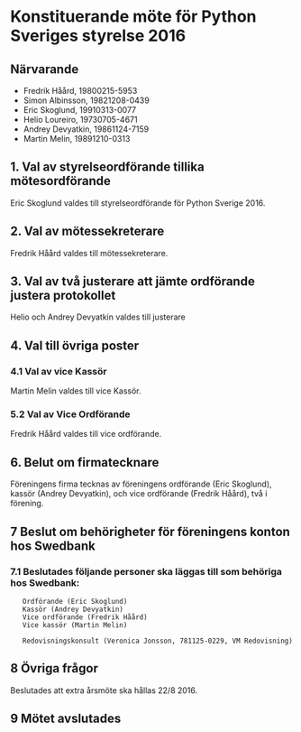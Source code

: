# Konstituerande möte för Python Sveriges styrelse 2016

## Närvarande

* Fredrik Håård, 19800215-5953
* Simon Albinsson, 19821208-0439
* Eric Skoglund, 19910313-0077
* Helio Loureiro, 19730705-4671
* Andrey Devyatkin, 19861124-7159
* Martin Melin, 19891210-0313

## 1. Val av styrelseordförande tillika mötesordförande

  Eric Skoglund valdes till styrelseordförande för Python Sverige 2016.

## 2. Val av mötessekreterare

  Fredrik Håård valdes till mötessekreterare.

## 3. Val av två justerare att jämte ordförande justera protokollet

  Helio och  Andrey Devyatkin valdes till justerare

## 4. Val till övriga poster

### 4.1 Val av vice Kassör

  Martin Melin valdes till vice Kassör.

### 5.2 Val av Vice Ordförande

  Fredrik Håård valdes till vice ordförande.

## 6. Belut om firmatecknare

  Föreningens firma tecknas av föreningens ordförande (Eric Skoglund),
  kassör (Andrey Devyatkin), och vice ordförande (Fredrik Håård), två i förening.

## 7 Beslut om behörigheter för föreningens konton hos Swedbank

### 7.1 Beslutades följande personer ska läggas till som behöriga hos Swedbank:

       Ordförande (Eric Skoglund)
       Kassör (Andrey Devyatkin)
       Vice ordförande (Fredrik Håård)
       Vice kassör (Martin Melin)

       Redovisningskonsult (Veronica Jonsson, 781125-0229, VM Redovisning)

## 8 Övriga frågor

  Beslutades att extra årsmöte ska hållas 22/8 2016.

## 9 Mötet avslutades
